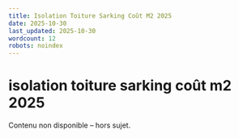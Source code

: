 ```yaml
---
title: Isolation Toiture Sarking Coût M2 2025
date: 2025-10-30
last_updated: 2025-10-30
wordcount: 12
robots: noindex
---
```


# isolation toiture sarking coût m2 2025

Contenu non disponible – hors sujet.